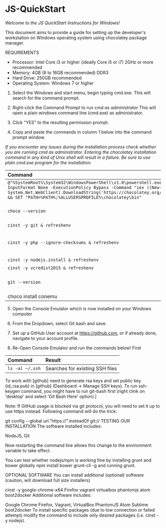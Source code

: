 # JS-QuickStart

<em> Welcome to the JS QuickStart Instructions for Windows! </em>

This document aims to provide a guide for setting up the developer's workstation on Windows operating system using chocolatey package manager.

REQUIREMENTS
* Processor: Intel Core i3 or higher (ideally Core i5 or i7) 2GHz or more recommended
* Memory: 4GB (8 to 16GB recommended) DDR3
* Hard Drive: 250GB recommended
* Operating System: Windows 7 or higher

1. Select the Windows and start menu, begin typing cmd.exe. This will search for the command prompt. 

2. Right-click the Command Prompt to run cmd *as administrator* This will open a plain windows command line (cmd.exe) as administrator.

3. Click "YES" to the resulting permission prompt.

4. Copy and paste the commands in column 1 below into the command prompt window.

<em> If you encounter any issues during the installation process check whether you are running cmd as administrator. Entering the chocolatey installation command in any kind of Unix shell will result in a failure. Be sure to use plain cmd.exe program for the installation. </em> <br>

| Command       | Result       |
|:------------- |:-------------|
| `@"%SystemRoot%\System32\WindowsPowerShell\v1.0\powershell.exe" -NoProfile -InputFormat None -ExecutionPolicy Bypass -Command "iex ((New-Object System.Net.WebClient).DownloadString('https://chocolatey.org/install.ps1'))" && SET "PATH=%PATH%;%ALLUSERSPROFILE%\chocolatey\bin"` | This should download and setup chocolatey using cmd.exe. |
| `choco --version` | Checks whether everything is working. You should see the current version of Chocolatey if the installation process finished successfully. |
| `cinst -y git & refreshenv` | Installs GIT |
| `cinst -y php --ignore-checksums & refreshenv` | Installs PHP (ignore-checksum flag required since feature was only left in configuration because previous choco had it according to "https://github.com/chocolatey/choco/issues/112".) |
| `cinst -y nodejs.install & refreshenv` | Installs nodejs |
| `cinst -y vcredist2015 & refreshenv` | Installs vcredist2015 |
| `git --version` | Ensures that the git command is recognized. You may want to restart the command prompt. Ensure you have access to your project's repository|
|choco install conemu | Installs Console Emulator|

5. Open the Console Emulator which is now installed on your Windows computer
6. From the Dropdown, select Git bash and save.
7. Set up a GitHub User account at https://github.com, or if already done, navigate to your account profile.

8. Re-Open Console Emulator and run the commands below! First

| Command       | Result       |
|:------------- |:-------------|
|`ls -al ~/.ssh` | Searches for existing SSH files|

To work with [github] need to generate rsa keys and set public key (id_rsa.pub) in [github] (Dashboard -> Manage SSH keys).
To run ssh-keygen command, you might have to run git-bash first (right clink on 'desktop' and select 'Git Bash Here' option).|

Note: If GitHub usage is blocked via git protocol, you will need to set it up to use https instead. Following command will do the trick:

git config --global url."https://".insteadOf git://
TESTING OUR INSTALLATION
The software installed includes:

NodeJS,
Git

Now restarting the command line allows this change to the environment variable to take effect.

You can test whether nodejs/npm is working fine by installing grunt and bower globally npm install bower grunt-cli -g and running grunt.

OPTIONAL SOFTWARE
You can install additional (optional) software (caution, will download full size installers)

cinst -y google-chrome-x64 Firefox vagrant virtualbox phantomjs atom boot2docker
Additional software includes:

Google Chrome
Firefox,
Vagrant,
VirtualBox
PhantomJS
Atom
Sublime
boot2docker
To install specific packages (due to low connection or failed attempt) modify the command to include only desired packages (i.e. cinst -y nodejs).
